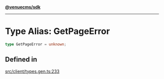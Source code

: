 [**@venuecms/sdk**](../Index.md)

***

# Type Alias: GetPageError

```ts
type GetPageError = unknown;
```

## Defined in

[src/client/types.gen.ts:233](https://github.com/venuecms/sdk/blob/f00451b8a27a69349a724b38e003e82c432884fc/src/client/types.gen.ts#L233)
